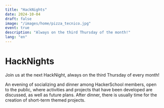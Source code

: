 ```yaml
---
title: "HackNights"
date: 2024-10-04
draft: false
image: "/images/home/pizza_tecnico.jpg"
event: true
description: "Always on the third Thursday of the month!"
lang: "en"
---
```


# HackNights

Join us at the next HackNight, always on the third Thursday of every month!

An evening of socializing and dinner among HackerSchool members, open to the public, where activities and projects that have been developed are discussed, as well as future plans. After dinner, there is usually time for the creation of short-term themed projects.

<!-- ![Hackers com pizzas junto ao logo do Técnico, na Alameda.](/images/home/pizza_tecnico.jpg)  -->
